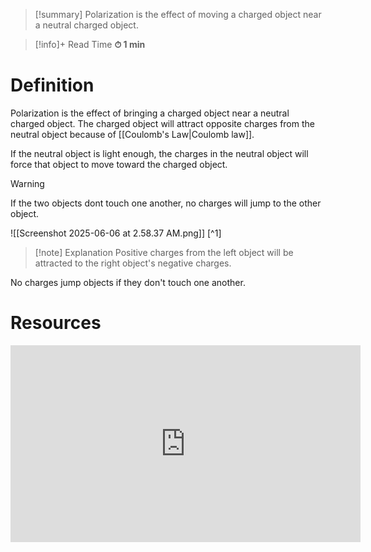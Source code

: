 
> [!summary]
Polarization is the effect of moving a charged object near a neutral charged object.

>[!info]+ Read Time
**⏱ 1 min**

# Definition
Polarization is the effect of bringing a charged object near a neutral charged object. The charged object will attract opposite charges from the neutral object because of [[Coulomb's Law|Coulomb law]]. 

If the neutral object is light enough, the charges in the neutral object will force that object to move toward the charged object.

>[!warning]
> If the two objects dont touch one another, no charges will jump to the other object.

![[Screenshot 2025-06-06 at 2.58.37 AM.png]]
[^1]
>[!note] Explanation
 Positive charges from the left object will be attracted to the right object's negative charges. 
>
No charges jump objects if they don't touch one another.

# Resources
<iframe width="560" height="315" src="https://www.youtube.com/embed/CmO6dj8LQG4?si=5YuJ9rHsGdo7ZKhw" title="YouTube video player" frameborder="0" allow="accelerometer; autoplay; clipboard-write; encrypted-media; gyroscope; picture-in-picture; web-share" referrerpolicy="strict-origin-when-cross-origin" allowfullscreen></iframe>